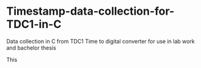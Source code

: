 # Timestamp-data-collection-for-TDC1-in-C
Data collection in C from TDC1 Time to digital converter for use in lab work and bachelor thesis

This
